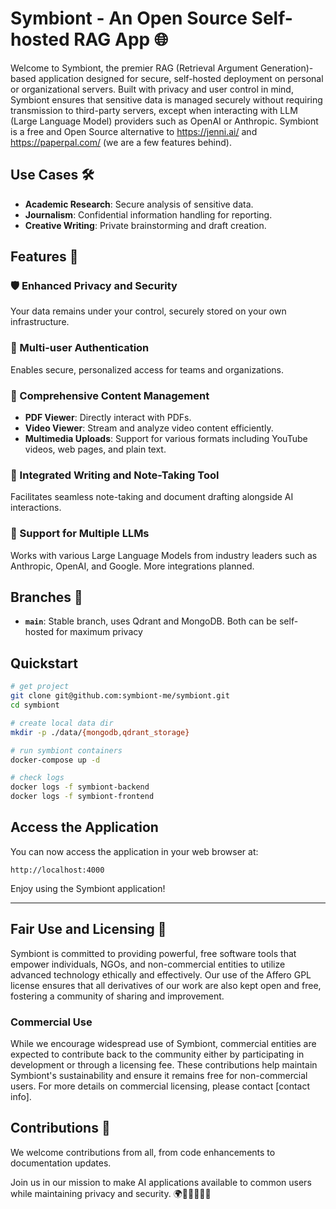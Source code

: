 # Symbiont - An Open Source Self-hosted RAG App 🌐

Welcome to Symbiont, the premier RAG (Retrieval Argument Generation)-based application designed for secure, self-hosted deployment on personal or organizational servers. Built with privacy and user control in mind, Symbiont ensures that sensitive data is managed securely without requiring transmission to third-party servers, except when interacting with LLM (Large Language Model) providers such as OpenAI or Anthropic.
Symbiont is a free and Open Source alternative to https://jenni.ai/ and https://paperpal.com/ (we are a few features behind).

## Use Cases 🛠️

- **Academic Research**: Secure analysis of sensitive data.
- **Journalism**: Confidential information handling for reporting.
- **Creative Writing**: Private brainstorming and draft creation.

## Features 🌟

### 🛡️ Enhanced Privacy and Security
Your data remains under your control, securely stored on your own infrastructure.

### 🔑 Multi-user Authentication
Enables secure, personalized access for teams and organizations.

### 📄 Comprehensive Content Management
- **PDF Viewer**: Directly interact with PDFs.
- **Video Viewer**: Stream and analyze video content efficiently.
- **Multimedia Uploads**: Support for various formats including YouTube videos, web pages, and plain text.

### 📝 Integrated Writing and Note-Taking Tool
Facilitates seamless note-taking and document drafting alongside AI interactions.

### 🤖 Support for Multiple LLMs
Works with various Large Language Models from industry leaders such as Anthropic, OpenAI, and Google. More integrations planned.

## Branches 🌿

- **`main`**: Stable branch, uses Qdrant and MongoDB. Both can be self-hosted for maximum privacy

## Quickstart

```sh
# get project
git clone git@github.com:symbiont-me/symbiont.git
cd symbiont

# create local data dir
mkdir -p ./data/{mongodb,qdrant_storage}

# run symbiont containers
docker-compose up -d

# check logs
docker logs -f symbiont-backend
docker logs -f symbiont-frontend

```

## Access the Application

You can now access the application in your web browser at:

```
http://localhost:4000
```

Enjoy using the Symbiont application!

---

## Fair Use and Licensing 📜

Symbiont is committed to providing powerful, free software tools that empower individuals, NGOs, and non-commercial entities to utilize advanced technology ethically and effectively. Our use of the Affero GPL license ensures that all derivatives of our work are also kept open and free, fostering a community of sharing and improvement.

### Commercial Use
While we encourage widespread use of Symbiont, commercial entities are expected to contribute back to the community either by participating in development or through a licensing fee. These contributions help maintain Symbiont's sustainability and ensure it remains free for non-commercial users. For more details on commercial licensing, please contact [contact info].


## Contributions 🤝

We welcome contributions from all, from code enhancements to documentation updates.

Join us in our mission to make AI applications available to common users while maintaining privacy and security. 🌍🚀👩‍💻👨‍💻



